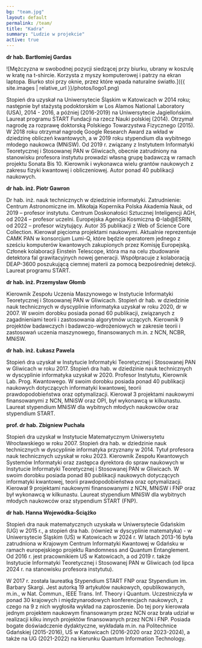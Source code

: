 ```yaml
---
bg: "team.jpg"
layout: default
permalink: /team/
title: "Kadra"
summary: "Ludzie w projekcie"
active: true
---
```


**dr hab. Bartłomiej Gardas**

![Mężczyzna w swobodnej pozycji siedzącej przy biurku, ubrany w koszulę w kratę
na t-shircie. Korzysta z myszy komputerowej i patrzy na ekran laptopa. Biurko
stoi przy oknie, przez które wpada naturalne światło.]({{ site.images |
relative_url }}/photos/logo1.png)

Stopień dra uzyskał na Uniwersytecie Śląskim w Katowicach w 2014 roku; następnie
był stażystą podoktorskim w Los Alamos National Laboratory (USA), 2014 - 2016, a
później (2016-2019) na Uniwersytecie Jagiellońskim. Laureat programu START
Fundacji na rzecz Nauki polskiej (2014). Otrzymał nagrodę za rozprawę doktorską
Polskiego Towarzystwa Fizycznego (2015). W 2018 roku otrzymał nagrodę Google
Research Award za wkład w dziedzinę obliczeń kwantowych, a w 2019 roku
stypendium dla wybitnego młodego naukowca (MNiSW). Od 2019 r. związany z
Instytutem Informatyki Teoretycznej i Stosowanej PAN w Gliwicach, obecnie
zatrudniony na stanowisku profesora instytutu prowadzi własną grupę badawczą w
ramach projektu Sonata Bis 10. Kierownik i wykonawca wielu grantów naukowych z
zakresu fizyki kwantowej i obliczeniowej. Autor ponad 40 publikacji naukowych.
  
**dr hab. inż. Piotr Gawron**

Dr hab. inż. nauk technicznych w dziedzinie informatyki. Zatrudnienie: Centrum
Astronomiczne im. Mikołaja Kopernika Polska Akademia Nauk, od 2019 – profesor
instytutu. Centrum Doskonałości Sztucznej Inteligencji AGH, od 2024 – profesor
uczelni. Europejska Agencja Kosmiczna Φ-lab@ESRIN, od 2022 – profesor
wizytujący. Autor 35 publikacji z Web of Science Core Collection. Kierował
pięcioma projektami naukowymi. Aktualnie reprezentuje CAMK PAN w konsorcjum
Lumi-Q, które będzie operatorem jednego z sześciu komputerów kwantowych
zakupionych przez Komisję Europejską. Członek kolaboracji Einstein Telescope,
która ma na celu zbudowanie detektora fal grawitacyjnych nowej generacji.
Współpracuje z kolaboracją DEAP-3600 poszukującą ciemnej materii za pomocą
bezpośredniej detekcji. Laureat programu START.
  
**dr hab. inż. Przemysław Głomb**

Kierownik Zespołu Uczenia Maszynowego w Instytucie Informatyki Teoretycznej i
Stosowanej PAN w Gliwicach. Stopień dr hab. w dziedzinie nauk technicznych w
dyscyplinie informatyka uzyskał w roku 2020, dr w 2007. W swoim dorobku posiada
ponad 60 publikacji, związanych z zagadnieniami teorii i zastosowania algorytmów
uczących. Kierownik 9 projektów badawczych i badawczo-wdrożeniowych w zakresie
teorii i zastosowań uczenia maszynowego, finansowanych m.in. z NCN, NCBR, MNiSW.
  
**dr hab. inż. Łukasz Pawela**

Stopień dra uzyskał w Instytucie Informatyki Teoretycznej i Stosowanej PAN w
Gliwicach w roku 2017. Stopień dra hab. w dziedzinie nauk technicznych w
dyscyplinie informatyka uzyskał w 2020. Profesor Instytutu, Kierownik Lab. Prog.
Kwantowego. W swoim dorobku posiada ponad 40 publikacji naukowych dotyczących
informatyki kwantowej, teorii prawdopodobieństwa oraz optymalizacji. Kierował 3
projektami naukowymi finansowanymi z NCN, MNiSW oraz OPI, był wykonawcą w
kilkunastu. Laureat stypendium MNiSW dla wybitnych młodych naukowców oraz
stypendium START.

**prof. dr hab. Zbigniew Puchała**

Stopień dra uzyskał w Instytucie Matematycznym Uniwersytetu Wrocławskiego w 
roku 2007. Stopień dra hab. w dziedzinie nauk technicznych w dyscyplinie
informatyka przyznany w 2014. Tytuł profesora nauk technicznych uzyskał
w roku 2023. Kierownik Zespołu Kwantowych Systemów Informatyki oraz zastępca
dyrektora do spraw naukowych w Instytucie Informatyki Teoretycznej i Stosowanej
PAN w Gliwicach. W swoim dorobku posiada ponad 80 publikacji naukowych dotyczących
informatyki kwantowej, teorii prawdopodobieństwa oraz optymalizacji. Kierował 9
projektami naukowymi finansowanymi z NCN, MNiSW i FNP oraz był wykonawcą w
kilkunastu. Laureat stypendium MNiSW dla wybitnych młodych naukowców oraz
stypendium START (FNP).
  
**dr hab. Hanna Wojewódka-Ściążko**

Stopień dra nauk matematycznych uzyskała w Uniwersytecie Gdańskim (UG) w 2015
r., a stopień dra hab. (również w dyscyplinie matematyka) - w Uniwersytecie
Śląskim (UŚ) w Katowicach w 2024 r. W latach 2013-16 była zatrudniona w Krajowym
Centrum Informatyki Kwantowej w Gdańsku w ramach europejskiego projektu
Randomness and Quantum Entanglement. Od 2016 r. jest pracownikiem UŚ w
Katowicach, a od 2019 r. także Instytucie Informatyki Teoretycznej i Stosowanej
PAN w Gliwicach (od lipca 2024 r. na stanowisku profesora instytutu). 

W 2017 r. została laureatką Stypendium START FNP oraz Stypendium im. Barbary
Skargi. Jest autorką 19 artykułów naukowych, opublikowanych, m.in., w Nat.
Commun., IEEE Trans. Inf. Theory i Quantum. Uczestniczyła w ponad 30 krajowych i
międzynarodowych konferencjach naukowych, z czego na 9 z nich wygłosiła wykład
na zaproszenie. Do tej pory kierowała jednym projektem naukowym finansowanym
przez NCN oraz brała udział w realizacji kilku innych projektów finansowanych
przez NCN i FNP. Posiada bogate doświadczenie dydaktyczne, wykładała m.in. na
Politechnice Gdańskiej (2015-2016), UŚ w Katowicach (2016-2020 oraz 2023-2024),
a także na UG (2021-2022) na kierunku Quantum Information Technology.